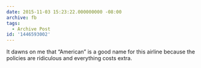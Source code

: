 ```yaml
---
date: 2015-11-03 15:23:22.000000000 -08:00
archive: fb
tags: 
  - Archive Post
id: '1446593002'
---
```


It dawns on me that “American” is a good name for this airline because the policies are ridiculous and everything costs extra.
